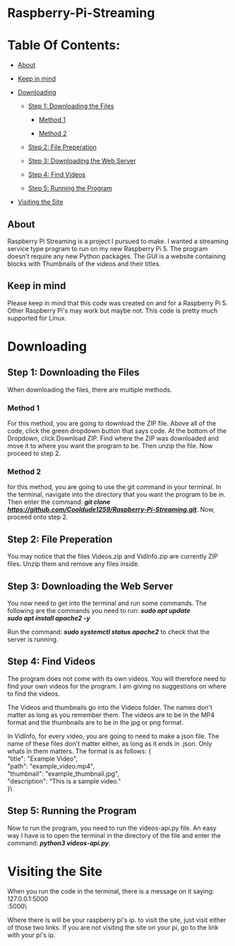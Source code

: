 # Raspberry-Pi-Streaming

# Table Of Contents:
- [About](https://github.com/Cooldude1259/Raspberry-Pi-Streaming?tab=readme-ov-file#about)

- [Keep in mind](https://github.com/Cooldude1259/Raspberry-Pi-Streaming?tab=readme-ov-file#keep-in-mind)

- [Downloading](https://github.com/Cooldude1259/Raspberry-Pi-Streaming?tab=readme-ov-file#downloading)

  - [Step 1: Downloading the Files](https://github.com/Cooldude1259/Raspberry-Pi-Streaming?tab=readme-ov-file#step-1-downloading-the-files)

    - [Method 1](https://github.com/Cooldude1259/Raspberry-Pi-Streaming?tab=readme-ov-file#method-1)

    - [Method 2](https://github.com/Cooldude1259/Raspberry-Pi-Streaming?tab=readme-ov-file#method-2)

  - [Step 2: File Preperation](https://github.com/Cooldude1259/Raspberry-Pi-Streaming?tab=readme-ov-file#step-2-file-preperation)
 
  - [Step 3: Downloading the Web Server](https://github.com/Cooldude1259/Raspberry-Pi-Streaming?tab=readme-ov-file#step-3-downloading-the-web-server)
 
  - [Step 4: Find Videos](https://github.com/Cooldude1259/Raspberry-Pi-Streaming?tab=readme-ov-file#step-4-find-videos)
 
  - [Step 5: Running the Program](https://github.com/Cooldude1259/Raspberry-Pi-Streaming?tab=readme-ov-file#step-5-running-the-program)

- [Visiting the Site](https://github.com/Cooldude1259/Raspberry-Pi-Streaming?tab=readme-ov-file#visiting-the-site)


## About
Raspberry Pi Streaming is a project I pursued to make. I wanted a streaming service type program to run on my new Raspberry Pi 5. The program doesn't require any new Python packages. The GUI is a website containing blocks with Thumbnails of the videos and their titles.

## Keep in mind
Please keep in mind that this code was created on and for a Raspberry Pi 5. Other Raspberry Pi's may work but maybe not. This code is pretty much supported for Linux.

# Downloading
## Step 1: Downloading the Files
When downloading the files, there are multiple methods.
### Method 1
For this method, you are going to download the ZIP file. Above all of the code, click the green dropdown button that says code. At the bottom of the Dropdown, click Download ZIP. Find where the ZIP was downloaded and move it to where you want the program to be. Then unzip the file. Now proceed to step 2.
### Method 2
for this method, you are going to use the git command in your terminal. In the terminal, navigate into the directory that you want the program to be in. Then enter the command: ***git clone https://github.com/Cooldude1259/Raspberry-Pi-Streaming.git***.
Now, proceed onto step 2.

## Step 2: File Preperation
You may notice that the files Videos.zip and VidInfo.zip are currently ZIP files. Unzip them and remove any files inside.

## Step 3: Downloading the Web Server
You now need to get into the terminal and run some commands. The following are the commands you need to run:
***sudo apt update***\
***sudo apt install apache2 -y*** 

Run the command: ***sudo systemctl status apache2***
to check that the server is running.

## Step 4: Find Videos
The program does not come with its own videos. You will therefore need to find your own videos for the program. I am giving no suggestions on where to find the videos.

The Videos and thumbnails go into the Videos folder. The names don't matter as long as you remember them. The videos are to be in the MP4 format and the thumbnails are to be in the jpg or png format.

In VidInfo, for every video, you are going to need to make a json file. The name of these files don't matter either, as long as it ends in .json. Only whats in them matters. The format is as follows:
{\
  "title": "Example Video",\
  "path": "example_video.mp4",\
  "thumbnail": "example_thumbnail.jpg",\
  "description": "This is a sample video."\
}\

## Step 5: Running the Program
Now to run the program, you need to run the videos-api.py file. An easy way I have is to open the terminal in the directory of the file and enter the command: ***python3 videos-api.py***.

# Visiting the Site
When you run the code in the terminal, there is a message on it saying:\
127.0.0.1:5000\
<raspberry-pi-ip>:5000\

Where there is <raspberry-pi-ip> will be your raspberry pi's ip. to visit the site, just visit either of those two links. If you are not visiting the site on your pi, go to the link with your pi's ip.
